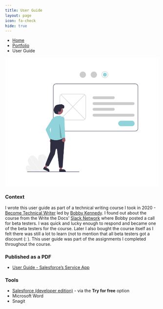 ```yaml
---
title: User Guide
layout: page
icon: fa-check
hide: true
---
```


<ul class="breadcrumb">
  <li><a href="./#" class="icon fa-home">  Home</a></li>
  <li><a href="./#portfolio" class="icon fa-briefcase">  Portfolio</a></li>
  <li>User Guide</li>
</ul>

![User Guide Illustration](assets/images/undraw_Steps_re_odoy.png)

### Context
I wrote this user guide as part of a technical writing course I took in 2020 - [Become Technical Writer](https://becometechnicalwriter.com/) led by [Bobby Kennedy](https://www.linkedin.com/in/robert-b-kennedy-a2458b224/). I found out about the course from the Write the Docs' [Slack Network](https://www.writethedocs.org/slack/) where Bobby posted a call for beta testers. I was quick and lucky enough to respond and became one of the beta testers for the course. Later I also bought the course itself as I felt there was still a lot to learn (not to mention that all beta testers got a discount (: ). This user guide was part of the assignments I completed throughout the course.

### Published as a PDF

- [User Guide - Salesforce’s Service App](assets/docs/User%20Guide_Salesforce's%20Service%20App.pdf)

### Tools

- [Salesforce (developer edition)](https://www.salesforce.com/) - via the **Try for free** option
- Microsoft Word
- Snagit